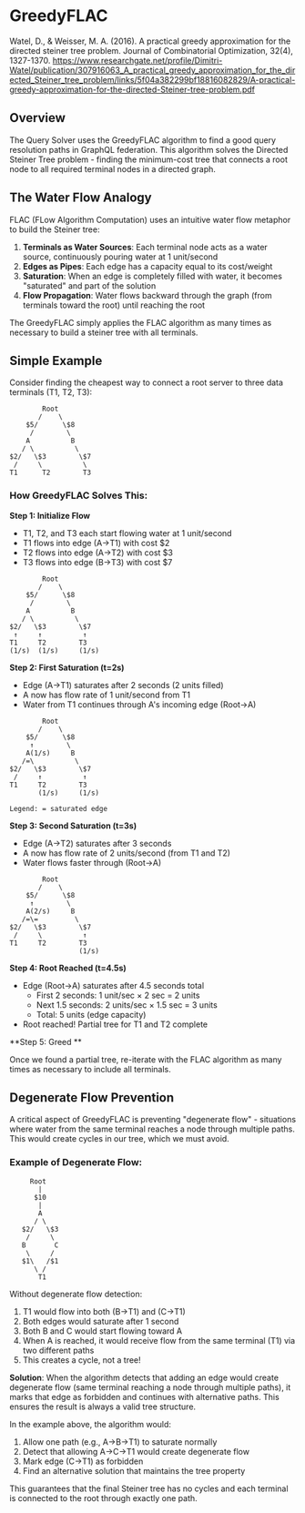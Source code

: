 # GreedyFLAC

Watel, D., & Weisser, M. A. (2016). A practical greedy approximation for the directed steiner tree problem. Journal of Combinatorial Optimization, 32(4), 1327-1370.
https://www.researchgate.net/profile/Dimitri-Watel/publication/307916063_A_practical_greedy_approximation_for_the_directed_Steiner_tree_problem/links/5f04a382299bf18816082829/A-practical-greedy-approximation-for-the-directed-Steiner-tree-problem.pdf

## Overview

The Query Solver uses the GreedyFLAC algorithm to find a good query resolution paths in GraphQL federation. This algorithm solves the Directed Steiner Tree problem - finding the minimum-cost tree that connects a root node to all required terminal nodes in a directed graph.

## The Water Flow Analogy

FLAC (FLow Algorithm Computation) uses an intuitive water flow metaphor to build the Steiner tree:

1. **Terminals as Water Sources**: Each terminal node acts as a water source, continuously pouring water at 1 unit/second
2. **Edges as Pipes**: Each edge has a capacity equal to its cost/weight
3. **Saturation**: When an edge is completely filled with water, it becomes "saturated" and part of the solution
4. **Flow Propagation**: Water flows backward through the graph (from terminals toward the root) until reaching the root

The GreedyFLAC simply applies the FLAC algorithm as many times as necessary to build a steiner tree with all terminals.

## Simple Example

Consider finding the cheapest way to connect a root server to three data terminals (T1, T2, T3):

```
        Root
       /    \
    $5/      \$8
     /        \
    A          B
   / \          \
$2/   \$3        \$7
 /     \          \
T1      T2        T3
```

### How GreedyFLAC Solves This:

**Step 1: Initialize Flow**

- T1, T2, and T3 each start flowing water at 1 unit/second
- T1 flows into edge (A→T1) with cost $2
- T2 flows into edge (A→T2) with cost $3
- T3 flows into edge (B→T3) with cost $7

```
        Root
       /    \
    $5/      \$8
     /        \
    A          B
   / \          \
$2/   \$3        \$7
 ↑     ↑          ↑
T1     T2        T3
(1/s)  (1/s)     (1/s)
```

**Step 2: First Saturation (t=2s)**

- Edge (A→T1) saturates after 2 seconds (2 units filled)
- A now has flow rate of 1 unit/second from T1
- Water from T1 continues through A's incoming edge (Root→A)

```
        Root
       /    \
    $5/      \$8
     ↑        \
    A(1/s)     B
   /=\          \
$2/   \$3        \$7
 /     ↑          ↑
T1     T2        T3
       (1/s)     (1/s)

Legend: = saturated edge
```

**Step 3: Second Saturation (t=3s)**

- Edge (A→T2) saturates after 3 seconds
- A now has flow rate of 2 units/second (from T1 and T2)
- Water flows faster through (Root→A)

```
        Root
       /    \
    $5/      \$8
     ↑        \
    A(2/s)     B
   /=\=         \
$2/   \$3        \$7
 /     \          ↑
T1     T2        T3
                 (1/s)
```

**Step 4: Root Reached (t=4.5s)**

- Edge (Root→A) saturates after 4.5 seconds total
  - First 2 seconds: 1 unit/sec × 2 sec = 2 units
  - Next 1.5 seconds: 2 units/sec × 1.5 sec = 3 units
  - Total: 5 units (edge capacity)
- Root reached! Partial tree for T1 and T2 complete

**Step 5: Greed **

Once we found a partial tree, re-iterate with the FLAC algorithm as many times as necessary to include all terminals.

## Degenerate Flow Prevention

A critical aspect of GreedyFLAC is preventing "degenerate flow" - situations where water from the same terminal reaches a node through multiple paths. This would create cycles in our tree, which we must avoid.

### Example of Degenerate Flow:

```
     Root
       |
      $10
       |
       A
      / \
   $2/   \$3
    /     \
   B       C
    \     /
   $1\   /$1
      \ /
       T1
```

Without degenerate flow detection:

1. T1 would flow into both (B→T1) and (C→T1)
2. Both edges would saturate after 1 second
3. Both B and C would start flowing toward A
4. When A is reached, it would receive flow from the same terminal (T1) via two different paths
5. This creates a cycle, not a tree!

**Solution**: When the algorithm detects that adding an edge would create degenerate flow (same terminal reaching a node through multiple paths), it marks that edge as forbidden and continues with alternative paths. This ensures the result is always a valid tree structure.

In the example above, the algorithm would:

1. Allow one path (e.g., A→B→T1) to saturate normally
2. Detect that allowing A→C→T1 would create degenerate flow
3. Mark edge (C→T1) as forbidden
4. Find an alternative solution that maintains the tree property

This guarantees that the final Steiner tree has no cycles and each terminal is connected to the root through exactly one path.
